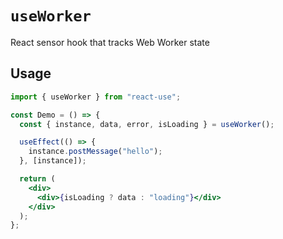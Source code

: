 # `useWorker`

React sensor hook that tracks Web Worker state

## Usage

```jsx
import { useWorker } from "react-use";

const Demo = () => {
  const { instance, data, error, isLoading } = useWorker();

  useEffect(() => {
    instance.postMessage("hello");
  }, [instance]);

  return (
    <div>
      <div>{isLoading ? data : "loading"}</div>
    </div>
  );
};
```
